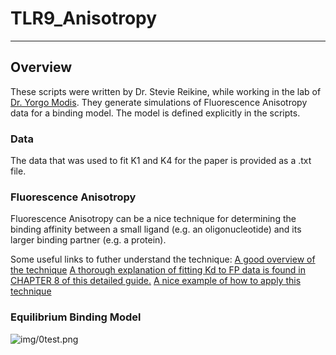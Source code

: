 # TLR9_Anisotropy

---

## Overview
These scripts were written by Dr. Stevie Reikine, while working in the lab of [Dr. Yorgo Modis](https://www.med.cam.ac.uk/modis/). 
They generate simulations of Fluorescence Anisotropy data for a binding model. The model is defined explicitly in the scripts. 

### Data

The data that was used to fit K1 and K4 for the paper is provided as a .txt file. 

### Fluorescence Anisotropy

Fluorescence Anisotropy can be a nice technique for determining the binding affinity between a small ligand (e.g. an oligonucleotide) and its larger binding partner (e.g. a protein). 

Some useful links to futher understand the technique: 
[A good overview of the technique](https://www.horiba.com/en_en/technology/measurement-and-control-techniques/spectroscopy/fluorescence-spectroscopy/what-is-fluorescence-anisotropy-or-fluorescence-polarization/)
[A thorough explanation of fitting Kd to FP data is found in CHAPTER 8 of this detailed guide.](https://research.fhcrc.org/content/dam/stripe/hahn/methods/biochem/beacon_fluorescence_guide.pdf)
[A nice example of how to apply this technique](https://www.bmglabtech.com/high-throughput-protein-dna-measurement-using-fluorescence-anisotropy/)

### Equilibrium Binding Model
![img/0test.png](img/0test.png)
